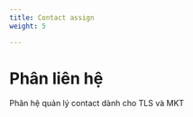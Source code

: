 ```yaml
---
title: Contact assign
weight: 5

---
```



# Phân liên hệ

Phân hệ quản lý contact dành cho TLS và MKT
